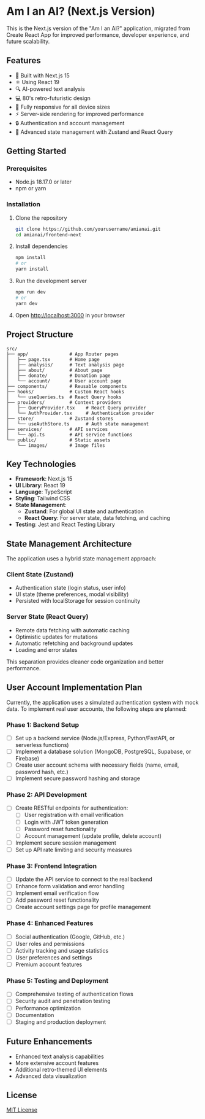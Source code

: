 # Am I an AI? (Next.js Version)

This is the Next.js version of the "Am I an AI?" application, migrated from Create React App for improved performance, developer experience, and future scalability.

## Features

- 🚀 Built with Next.js 15
- ⚛️ Using React 19
- 🔍 AI-powered text analysis
- 💻 80's retro-futuristic design
- 📱 Fully responsive for all device sizes
- ⚡ Server-side rendering for improved performance
- 🔒 Authentication and account management
- 🔄 Advanced state management with Zustand and React Query

## Getting Started

### Prerequisites

- Node.js 18.17.0 or later
- npm or yarn

### Installation

1. Clone the repository

   ```bash
   git clone https://github.com/yourusername/amianai.git
   cd amianai/frontend-next
   ```

2. Install dependencies

   ```bash
   npm install
   # or
   yarn install
   ```

3. Run the development server

   ```bash
   npm run dev
   # or
   yarn dev
   ```

4. Open [http://localhost:3000](http://localhost:3000) in your browser

## Project Structure

```
src/
├── app/               # App Router pages
│   ├── page.tsx       # Home page
│   ├── analysis/      # Text analysis page
│   ├── about/         # About page
│   ├── donate/        # Donation page
│   └── account/       # User account page
├── components/        # Reusable components
├── hooks/             # Custom React hooks
│   └── useQueries.ts  # React Query hooks
├── providers/         # Context providers
│   ├── QueryProvider.tsx    # React Query provider
│   └── AuthProvider.tsx     # Authentication provider
├── store/             # Zustand stores
│   └── useAuthStore.ts      # Auth state management
├── services/          # API services
│   └── api.ts         # API service functions
└── public/            # Static assets
    └── images/        # Image files
```

## Key Technologies

- **Framework**: Next.js 15
- **UI Library**: React 19
- **Language**: TypeScript
- **Styling**: Tailwind CSS
- **State Management**:
  - **Zustand**: For global UI state and authentication
  - **React Query**: For server state, data fetching, and caching
- **Testing**: Jest and React Testing Library

## State Management Architecture

The application uses a hybrid state management approach:

### Client State (Zustand)

- Authentication state (login status, user info)
- UI state (theme preferences, modal visibility)
- Persisted with localStorage for session continuity

### Server State (React Query)

- Remote data fetching with automatic caching
- Optimistic updates for mutations
- Automatic refetching and background updates
- Loading and error states

This separation provides cleaner code organization and better performance.

## User Account Implementation Plan

Currently, the application uses a simulated authentication system with mock data. To implement real user accounts, the following steps are planned:

### Phase 1: Backend Setup

- [ ] Set up a backend service (Node.js/Express, Python/FastAPI, or serverless functions)
- [ ] Implement a database solution (MongoDB, PostgreSQL, Supabase, or Firebase)
- [ ] Create user account schema with necessary fields (name, email, password hash, etc.)
- [ ] Implement secure password hashing and storage

### Phase 2: API Development

- [ ] Create RESTful endpoints for authentication:
  - [ ] User registration with email verification
  - [ ] Login with JWT token generation
  - [ ] Password reset functionality
  - [ ] Account management (update profile, delete account)
- [ ] Implement secure session management
- [ ] Set up API rate limiting and security measures

### Phase 3: Frontend Integration

- [ ] Update the API service to connect to the real backend
- [ ] Enhance form validation and error handling
- [ ] Implement email verification flow
- [ ] Add password reset functionality
- [ ] Create account settings page for profile management

### Phase 4: Enhanced Features

- [ ] Social authentication (Google, GitHub, etc.)
- [ ] User roles and permissions
- [ ] Activity tracking and usage statistics
- [ ] User preferences and settings
- [ ] Premium account features

### Phase 5: Testing and Deployment

- [ ] Comprehensive testing of authentication flows
- [ ] Security audit and penetration testing
- [ ] Performance optimization
- [ ] Documentation
- [ ] Staging and production deployment

## Future Enhancements

- Enhanced text analysis capabilities
- More extensive account features
- Additional retro-themed UI elements
- Advanced data visualization

## License

[MIT License](LICENSE)
